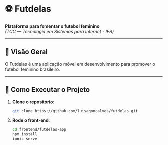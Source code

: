 # ⚽ Futdelas  

**Plataforma para fomentar o futebol feminino**  
*(TCC — Tecnologia em Sistemas para Internet - IFB)*  

---

## 📌 Visão Geral  
O Futdelas é uma aplicação móvel em desenvolvimento para promover o futebol feminino brasileiro.

---

## 🚀 Como Executar o Projeto  
1. **Clone o repositório**:  
   ```bash  
   git clone https://github.com/luisagoncalves/futdelas.git


2. **Rode o front-end**:
   ```bash
   cd frontend/futdelas-app
   npm install
   ionic serve
